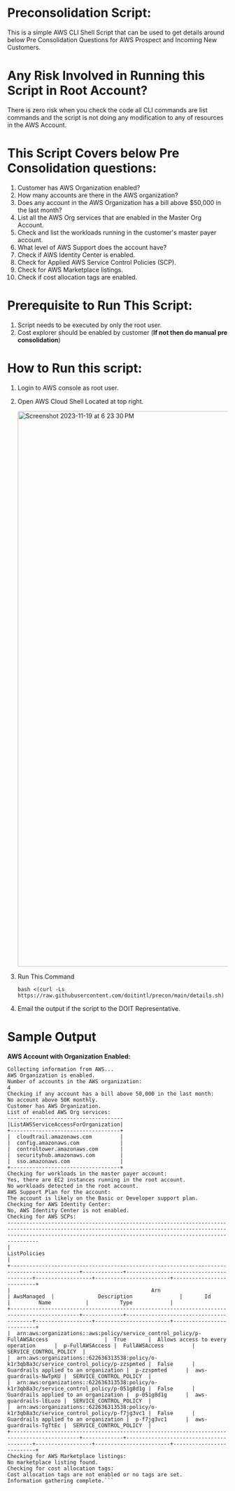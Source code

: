 # Preconsolidation Script:

This is a simple AWS CLI Shell Script that can be used to get details around below Pre Consolidation Questions for AWS Prospect and Incoming New Customers.

# Any Risk Involved in Running this Script in Root Account?

There is zero risk when you check the code all CLI commands are list commands and the script is not doing any modification to any of resources in the AWS Account.

# This Script Covers below Pre Consolidation questions:

1. Customer has AWS Organization enabled?
2. How many accounts are there in the AWS organization?
3. Does any account in the AWS Organization has a bill above $50,000 in the last month?
4. List all the AWS Org services that are enabled in the Master Org Account.
5. Check and list the workloads running in the customer's master payer account.
6. What level of AWS Support does the account have?
7. Check if AWS Identity Center is enabled.
8. Check for Applied AWS Service Control Policies (SCP).
9. Check for AWS Marketplace listings.
10. Check if cost allocation tags are enabled.

# Prerequisite to Run This Script:

1. Script needs to be executed by only the root user.
2. Cost explorer should be enabled by customer (**If not then do manual pre consolidation**)

# How to Run this script:

1. Login to AWS console as root user.
2. Open AWS Cloud Shell Located at top right.

   <img width="1266" alt="Screenshot 2023-11-19 at 6 23 30 PM" src="https://github.com/doitintl/precon/assets/17955377/64c378f3-c953-4bd4-9aa4-4141bdcfdbeb">

3. Run This Command

   ```bash <(curl -Ls https://raw.githubusercontent.com/doitintl/precon/main/details.sh)```

4. Email the output if the script to the DOIT Representative.

# Sample Output

**AWS Account with Organization Enabled:**

```[cloudshell-user@ip-10-138-188-104 ~]$ bash <(curl -Ls https://raw.githubusercontent.com/doitintl/precon/main/details.sh)
Collecting information from AWS...
AWS Organization is enabled.
Number of accounts in the AWS organization:
4
Checking if any account has a bill above 50,000 in the last month:
No account above 50K monthly.
Customer has AWS Organization.
List of enabled AWS Org services:
-------------------------------------
|ListAWSServiceAccessForOrganization|
+-----------------------------------+
|  cloudtrail.amazonaws.com         |
|  config.amazonaws.com             |
|  controltower.amazonaws.com       |
|  securityhub.amazonaws.com        |
|  sso.amazonaws.com                |
+-----------------------------------+
Checking for workloads in the master payer account:
Yes, there are EC2 instances running in the root account.
No workloads detected in the root account.
AWS Support Plan for the account:
The account is likely on the Basic or Developer support plan.
Checking for AWS Identity Center:
No, AWS Identity Center is not enabled.
Checking for AWS SCPs:
----------------------------------------------------------------------------------------------------------------------------------------------------------------------------------------------------------------------------
|                                                                                                       ListPolicies                                                                                                       |
+--------------------------------------------------------------------------------------------+-------------+----------------------------------------+------------------+------------------------+--------------------------+
|                                             Arn                                            | AwsManaged  |              Description               |       Id         |         Name           |          Type            |
+--------------------------------------------------------------------------------------------+-------------+----------------------------------------+------------------+------------------------+--------------------------+
|  arn:aws:organizations::aws:policy/service_control_policy/p-FullAWSAccess                  |  True       |  Allows access to every operation      |  p-FullAWSAccess |  FullAWSAccess         |  SERVICE_CONTROL_POLICY  |
|  arn:aws:organizations::622636313538:policy/o-k1r3qb8a3c/service_control_policy/p-zzspmted |  False      |  Guardrails applied to an organization |  p-zzspmted      |  aws-guardrails-NwTpKU |  SERVICE_CONTROL_POLICY  |
|  arn:aws:organizations::622636313538:policy/o-k1r3qb8a3c/service_control_policy/p-051g8d1g |  False      |  Guardrails applied to an organization |  p-051g8d1g      |  aws-guardrails-lELuzo |  SERVICE_CONTROL_POLICY  |
|  arn:aws:organizations::622636313538:policy/o-k1r3qb8a3c/service_control_policy/p-f7jg3vc1 |  False      |  Guardrails applied to an organization |  p-f7jg3vc1      |  aws-guardrails-TgTtEc |  SERVICE_CONTROL_POLICY  |
+--------------------------------------------------------------------------------------------+-------------+----------------------------------------+------------------+------------------------+--------------------------+
Checking for AWS Marketplace listings:
No marketplace listing found.
Checking for cost allocation tags:
Cost allocation tags are not enabled or no tags are set.
Information gathering complete.```
